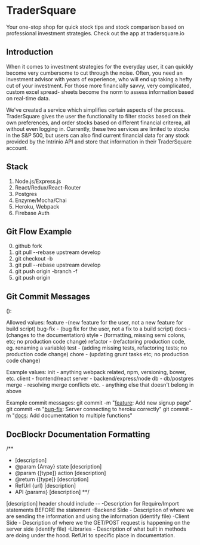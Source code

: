 # TraderSquare
Your one-stop shop for quick stock tips and stock comparison based on professional investment strategies.
Check out the app at tradersquare.io

## Introduction
When it comes to investment strategies for the everyday user, it can quickly become very cumbersome to cut
through the noise. Often, you need an investment advisor with years of experience, who will end up taking
a hefty cut of your investment. For those more financially savvy, very complicated, custom excel spread-
sheets become the norm to assess information based on real-time data.

We've created a service which simplifies certain aspects of the process. TraderSquare gives the user the
functionality to filter stocks based on their own preferences, and order stocks based on different financial
criterea, all without even logging in. Currently, these two services are limited to stocks in the S&P 500, but
users can also find current financial data for any stock provided by the Intrinio API and store that information
in their TraderSquare account.

## Stack
1. Node.js/Express.js
2. React/Redux/React-Router
3. Postgres
4. Enzyme/Mocha/Chai
5. Heroku, Webpack
6. Firebase Auth

## Git Flow Example
0. github fork
1. git pull --rebase upstream develop
2. git checkout -b <branch>
3. git pull --rebase upstream develop
4. git push origin -branch -f
5. git push origin <branch>

## Git Commit Messages

<type>(<scope>): <subject>

Allowed <type> values:
feature -(new feature for the user, not a new feature for build script)
bug-fix - (bug fix for the user, not a fix to a build script)
docs - (changes to the documentation)
style - (formatting, missing semi colons, etc; no production code change)
refactor - (refactoring production code, eg. renaming a variable)
test - (adding missing tests, refactoring tests; no production code change)
chore - (updating grunt tasks etc; no production code change)

Example <scope> values:
init - anything webpack related, npm, versioning, bower, etc.
client - frontend/react
server - backend/express/node
db - db/postgres
merge - resolving merge conflicts
etc. - anything else that doesn't belong in above

Example commit messages:
git commit -m "[feature](client): Add new signup page"
git commit -m "[bug-fix](server): Server connecting to heroku correctly"
git commit -m "[docs](init): Add documentation to multiple functions"

## DocBlockr Documentation Formatting

/**
 * [description]
 * @param  {Array}  state  [description]
 * @param  {[type]} action [description]
 * @return {[type]}        [description]
 * RefUrl  {url}           [description]
 * API     {params}        [description]
 **/

[description] header should include --
-Description for Require/Import statements BEFORE the statement
-Backend Side - Description of where we are sending the information and using the information (identify file)
-Client Side - Description of where we the GET/POST request is happening on the server side (identify file)
-Libraries - Description of what built in methods are doing under the hood. RefUrl to specific place in documentation.
